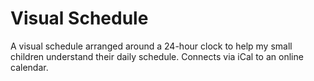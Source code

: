 # Visual Schedule

A visual schedule arranged around a 24-hour clock to help my small children understand their daily schedule. Connects via iCal to an online calendar.
